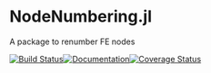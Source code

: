 # NodeNumbering.jl

A package to renumber FE nodes

[![Build Status](https://travis-ci.org/JuliaFEM/NodeNumbering.jl.svg?branch=master)](https://travis-ci.org/JuliaFEM/NodeNumbering.jl)[![Documentation](https://readthedocs.org/projects/nodenumberingjl/badge/?version=latest)](http://nodenumberingjl.readthedocs.io/)[![Coverage Status](https://coveralls.io/repos/github/JuliaFEM/NodeNumbering.jl/badge.svg?branch=master)](https://coveralls.io/github/JuliaFEM/NodeNumbering.jl?branch=master)
